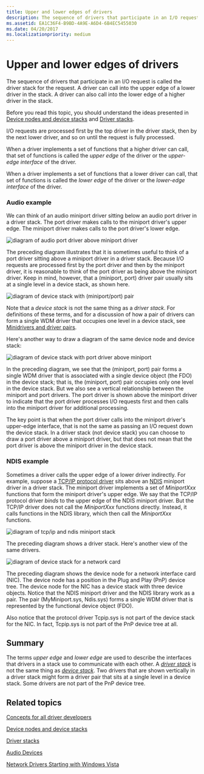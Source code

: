 ```yaml
---
title: Upper and lower edges of drivers
description: The sequence of drivers that participate in an I/O request is called the driver stack for the request. 
ms.assetid: EA1C36F4-B9BD-4A9E-A6D4-6B4EC5455030
ms.date: 04/20/2017
ms.localizationpriority: medium
---
```


# Upper and lower edges of drivers


The sequence of drivers that participate in an I/O request is called the driver stack for the request. A driver can call into the upper edge of a lower driver in the stack. A driver can also call into the lower edge of a higher driver in the stack.

Before you read this topic, you should understand the ideas presented in [Device nodes and device stacks](device-nodes-and-device-stacks.md) and [Driver stacks](driver-stacks.md).

I/O requests are processed first by the top driver in the driver stack, then by the next lower driver, and so on until the request is fully processed.

When a driver implements a set of functions that a higher driver can call, that set of functions is called the *upper edge* of the driver or the *upper-edge interface* of the driver.

When a driver implements a set of functions that a lower driver can call, that set of functions is called the *lower edge* of the driver or the *lower-edge interface* of the driver.

### <span id="Audio_example"></span><span id="audio_example"></span><span id="AUDIO_EXAMPLE"></span>Audio example

We can think of an audio miniport driver sitting below an audio port driver in a driver stack. The port driver makes calls to the miniport driver's upper edge. The miniport driver makes calls to the port driver's lower edge.

![diagram of audio port driver above miniport driver](images/audiodrvstack.png)

The preceding diagram illustrates that it is sometimes useful to think of a port driver sitting above a miniport driver in a driver stack. Because I/O requests are processed first by the port driver and then by the miniport driver, it is reasonable to think of the port driver as being above the miniport driver. Keep in mind, however, that a (miniport, port) driver pair usually sits at a single level in a device stack, as shown here.

![diagram of device stack with (miniport/port) pair](images/upperloweredge01.png)

Note that a *device stack* is not the same thing as a *driver stack*. For definitions of these terms, and for a discussion of how a pair of drivers can form a single WDM driver that occupies one level in a device stack, see [Minidrivers and driver pairs](minidrivers-and-driver-pairs.md).

Here's another way to draw a diagram of the same device node and device stack:

![diagram of device stack with port driver above miniport](images/upperloweredge02.png)

In the preceding diagram, we see that the (miniport, port) pair forms a single WDM driver that is associated with a single device object (the FDO) in the device stack; that is, the (miniport, port) pair occupies only one level in the device stack. But we also see a vertical relationship between the miniport and port drivers. The port driver is shown above the miniport driver to indicate that the port driver processes I/O requests first and then calls into the miniport driver for additional processing.

The key point is that when the port driver calls into the miniport driver's upper-edge interface, that is not the same as passing an I/O request down the device stack. In a driver stack (not device stack) you can choose to draw a port driver above a miniport driver, but that does not mean that the port driver is above the miniport driver in the device stack.

### <span id="NDIS_example"></span><span id="ndis_example"></span><span id="NDIS_EXAMPLE"></span>NDIS example

Sometimes a driver calls the upper edge of a lower driver indirectly. For example, suppose a [TCP/IP protocol driver](../network/introduction-to-ndis-protocol-drivers.md) sits above an [NDIS](../network/ndis-drivers.md) miniport driver in a driver stack. The miniport driver implements a set of *MiniportXxx* functions that form the miniport driver's upper edge. We say that the TCP/IP protocol driver *binds* to the upper edge of the NDIS miniport driver. But the TCP/IP driver does not call the *MiniportXxx* functions directly. Instead, it calls functions in the NDIS library, which then call the *MiniportXxx* functions.

![diagram of tcp/ip and ndis miniport stack](images/upperloweredge03.png)

The preceding diagram shows a driver stack. Here's another view of the same drivers.

![diagram of device stack for a network card](images/upperloweredge04.png)

The preceding diagram shows the device node for a network interface card (NIC). The device node has a position in the Plug and Play (PnP) device tree. The device node for the NIC has a device stack with three device objects. Notice that the NDIS miniport driver and the NDIS library work as a pair. The pair (MyMiniport.sys, Ndis.sys) forms a single WDM driver that is represented by the functional device object (FDO).

Also notice that the protocol driver Tcpip.sys is not part of the device stack for the NIC. In fact, Tcpip.sys is not part of the PnP device tree at all.

## <span id="Summary"></span><span id="summary"></span><span id="SUMMARY"></span>Summary


The terms *upper edge* and *lower edge* are used to describe the interfaces that drivers in a stack use to communicate with each other. A [*driver stack*](driver-stacks.md) is not the same thing as [*device stack*](device-nodes-and-device-stacks.md). Two drivers that are shown vertically in a driver stack might form a driver pair that sits at a single level in a device stack. Some drivers are not part of the PnP device tree.

## <span id="related_topics"></span>Related topics


[Concepts for all driver developers](concepts-and-knowledge-for-all-driver-developers.md)

[Device nodes and device stacks](device-nodes-and-device-stacks.md)

[Driver stacks](driver-stacks.md)

[Audio Devices](../audio/portal-audio-ref.md)

[Network Drivers Starting with Windows Vista](/previous-versions/windows/hardware/drivers/ff570021(v=vs.85))

 

